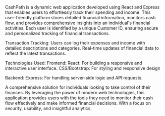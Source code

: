 CashPath is a dynamic web application developed using React and Express that enables users to effortlessly track their spending and income. This user-friendly platform stores detailed financial information, monitors cash flow, and provides comprehensive insights into an individual's financial activities. Each user is identified by a unique Customer ID, ensuring secure and personalized tracking of financial transactions.

Transaction Tracking:
Users can log their expenses and income with detailed descriptions and categories.
Real-time updates of financial data to reflect the latest transactions.

Technologies Used:
Frontend:
React: For building a responsive and interactive user interface.
CSS/Bootstrap: For styling and responsive design

Backend:
Express: For handling server-side logic and API requests.

A comprehensive solution for individuals looking to take control of their finances. By leveraging the power of modern web technologies, this application provides users with the tools they need to monitor their cash flow effectively and make informed financial decisions. With a focus on security, usability, and insightful analytics,
